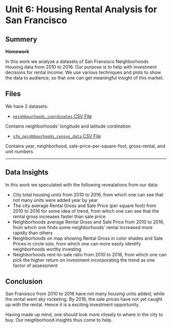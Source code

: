 # Unit 6: Housing Rental Analysis for San Francisco


## Summery

**Homework** 

In this work we analyze a datasets of San Fransisco Neighborhoods Housing data from 2010 to 2016. Our purpose is to help with investment decisions for rental income. We use various techniques and plots to show the data to audience, so that one can get meaningful insight of this market.

## Files

We have 2 datasets:

* [`neighbourhoods_coordinates` CSV File](Resources/neighbourhoods_coordinates.csv)

Contains neighborhoods' longitude and latitude cordination

* [`sfo_neighbourhoods_census_data` CSV File](Resources/sfo_neighbourhoods_census_data.csv)

Contains year, neighborhood, sale-price-per-square-foot, gross-rental, and unit numbers

---

## Data Insights

In this work we speculated with the following revealations from our data:

- City total housing units from 2010 to 2016, from which one can see that not many units were added year by year
- The city average Rental Gross and Sale Price (per square foot) from 2010 to 2016 for some idea of trend, from which one can see that the rental gross increases faster than sale price
- Neighborhoods average Rental Gross and Sale Price from 2010 to 2016, from which one finds some neighborhoods' rental increased more rapidly than others
- Neighborhoods on map showing Rental Gross in color shades and Sale Prices in circle size, from which one can more easily identify neighborhoods worthy investing
- Neighborhoods rent-to-sale ratio from 2010 to 2016, from which one can pick the higher return on investment incorporating the trend as one factor of assessment

## Conclusion

San Fransisco from 2010 to 2016 have not many housing units added, while the rental went sky rocketing. By 2016, the sale prices have not yet caught up with the rental. Hence it is a exciting investment opportunity. 

Having made up mind, one should look more closely to where in the city to buy. Our neighborhood insights thus come to help.